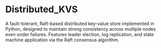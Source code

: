 # Distributed_KVS
A fault-tolerant, Raft-based distributed key-value store implemented in Python, designed to maintain strong consistency across multiple nodes even under failures. Features leader election, log replication, and state machine application via the Raft consensus algorithm.
